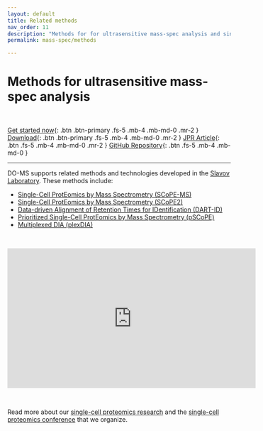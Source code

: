 ```yaml
---
layout: default
title: Related methods
nav_order: 11
description: "Methods for for ultrasensitive mass-spec analysis and single-cell proteomics developed in the Slavov Laboratory, Northeastern University, Boston"
permalink: mass-spec/methods

---
```


# Methods for ultrasensitive mass-spec analysis

&nbsp;

[Get started now](#getting-started){: .btn .btn-primary .fs-5 .mb-4 .mb-md-0 .mr-2 } [Download](https://github.com/SlavovLab/DO-MS/releases/latest){: .btn .btn-primary .fs-5 .mb-4 .mb-md-0 .mr-2 } [JPR Article](https://pubs.acs.org/doi/10.1021/acs.jproteome.9b00039){: .btn .fs-5 .mb-4 .mb-md-0 .mr-2 } [GitHub Repository](https://github.com/SlavovLab/DO-MS){: .btn .fs-5 .mb-4 .mb-md-0 }

------------



DO-MS supports related methods and technologies developed in the [Slavov Laboratory](http://slavovlab.net). These methods include:

* [Single-Cell ProtEomics by Mass Spectrometry (SCoPE-MS)](https://scp.slavovlab.net/SCoPE-MS)
* [Single-Cell ProtEomics by Mass Spectrometry (SCoPE2)](https://scope2.slavovlab.net)
* [Data-driven Alignment of Retention Times for IDentification (DART-ID)](https://dart-id.slavovlab.net)
* [Prioritized Single-Cell ProtEomics by Mass Spectrometry (pSCoPE)](https://scp.slavovlab.net/pSCoPE)
* [Multiplexed DIA (plexDIA) ](https://scp.slavovlab.net/plexDIA)



&nbsp;

<iframe width="560" height="315" src="https://www.youtube.com/embed/XNyYZ8w_8jY" frameborder="0" allow="accelerometer; autoplay; encrypted-media; gyroscope; picture-in-picture" allowfullscreen></iframe>


&nbsp;

Read more about our [single-cell proteomics research](http://slavovlab.net/research.htm#SCoPE-MS) and the [single-cell proteomics conference](http://single-cell.net) that we organize.  
